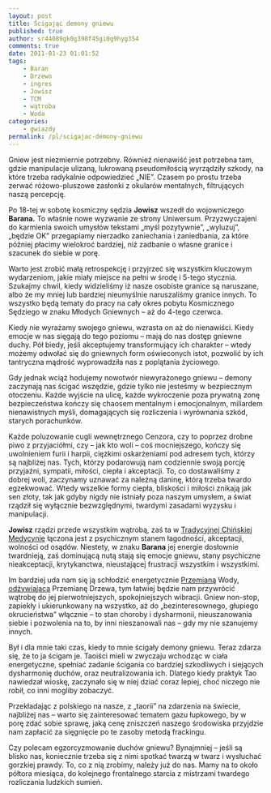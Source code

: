 ```yaml
---
layout: post
title: Ścigając demony gniewu
published: true
author: sr44089gk0g398f45gi0g9hyg354
comments: true
date: 2011-01-23 01:01:52
tags:
    - Baran
    - Drzewo
    - ingres
    - Jowisz
    - TCM
    - wątroba
    - Woda
categories:
    - gwiazdy
permalink: /pl/scigajac-demony-gniewu
---
```

Gniew jest niezmiernie potrzebny. Również nienawiść jest potrzebna tam, gdzie manipulacje ulizaną, lukrowaną pseudomiłością wyrządziły szkody, na które trzeba radykalnie odpowiedzieć &#8222;NIE&#8221;. Czasem po prostu trzeba zerwać różowo-pluszowe zasłonki z okularów mentalnych, filtrujących naszą percepcję.

Po 18-tej w sobotę kosmiczny sędzia **Jowisz** wszedł do wojowniczego **Barana.** To właśnie nowe wyzwanie ze strony Uniwersum. Przyzwyczajeni do karmienia swoich umysłów tekstami &#8222;myśl pozytywnie&#8221;, &#8222;wyluzuj&#8221;, &#8222;będzie OK&#8221; przegapiamy nierzadko zaniechania i zaniedbania, za które później płacimy wielokroć bardziej, niż zadbanie o własne granice i szacunek do siebie w porę.

Warto jest zrobić małą retrospekcję i przyjrzeć się wszystkim kluczowym wydarzeniom, jakie miały miejsce na pełni w środę i 5-tego stycznia. Szukajmy chwil, kiedy widzieliśmy iż nasze osobiste granice są naruszane, albo że my mniej lub bardziej nieumyślnie naruszaliśmy granice innych. To wszystko będą tematy do pracy na cały okres pobytu Kosmicznego Sędziego w znaku Młodych Gniewnych &#8211; aż do 4-tego czerwca.
  











  
Kiedy nie wyrażamy swojego gniewu, wzrasta on aż do nienawiści. Kiedy emocje w nas sięgają do tego poziomu &#8211; mają do nas dostęp gniewne duchy. Pół biedy, jeśli akceptujemy transformujący ich charakter &#8211; wtedy możemy odwołać się do gniewnych form oświeconych istot, pozwolić by ich tantryczna mądrość wyprowadziła nas z poplątania życiowego.

Gdy jednak wciąż hodujemy nowotwór niewyrażonego gniewu &#8211; demony zaczynają nas ścigać wszędzie, gdzie tylko nie jesteśmy w bezpiecznym otoczeniu. Każde wyjście na ulicę, każde wykroczenie poza prywatną zonę bezpieczeństwa kończy się chaosem mentalnym i emocjonalnym, miliardem nienawistnych myśli, domagających się rozliczenia i wyrównania szkód, starych porachunków.

Każde poluzowanie cugli wewnętrznego Cenzora, czy to poprzez drobne piwo z przyjaciółmi, czy &#8211; jak kto woli &#8211; coś mocniejszego, kończy się uwolnieniem furii i harpii, ciężkimi oskarżeniami pod adresem tych, którzy są najbliżej nas. Tych, którzy podarowują nam codziennie swoją porcję przyjaźni, sympatii, miłości, ciepła i akceptacji. To, co dostawaliśmy z dobrej woli, zaczynamy uznawać za należną daninę, którą trzeba twardo egzekwować. Wtedy wszelkie formy ciepła, bliskości i miłości znikają jak sen złoty, tak jak gdyby nigdy nie istniały poza naszym umysłem, a świat rządził się wyłącznie bezwzględnymi, twardymi zasadami wyzysku i manipulacji.

**Jowisz** rządzi przede wszystkim wątrobą, zaś ta w [Tradycyjnej Chińskiej Medycynie][1] łączona jest z psychicznym stanem łagodności, akceptacji, wolności od osądów. Niestety, w znaku **Barana** jej energie dosłownie twardnieją, zaś dominującą nutą stają się emocje gniewu, stany psychiczne nieakceptacji, krytykanctwa, nieustającej frustracji wszystkim i wszystkimi.

Im bardziej uda nam się ją schłodzić energetycznie [Przemianą][2] Wody, [odżywiającą][3] Przemianę Drzewa, tym łatwiej będzie nam przywrócić wątrobę do jej pierwotniejszych, spokojniejszych wibracji. Gniew non-stop, zapiekły i ukierunkowany na wszystko, aż do &#8222;bezinteresownego, głupiego okrucieństwa&#8221; włącznie &#8211; to stan choroby i dysharmonii, nieuszanowania siebie i pozwolenia na to, by inni nieszanowali nas &#8211; gdy my nie szanujemy innych.

Był i dla mnie taki czas, kiedy to mnie ścigały demony gniewu. Teraz zdarza się, że to ja ścigam je. Taoiści mieli w zwyczaju wchodząc w ciała energetyczne, spełniać zadanie ścigania co bardziej szkodliwych i siejących dysharmonię duchów, oraz neutralizowania ich. Dlatego kiedy praktyk Tao nawiedzał wioskę, zaczynało się w niej dziać coraz lepiej, choć niczego nie robił, co inni mogliby zobaczyć.

Przekładając z polskiego na nasze, z &#8222;taorii&#8221; na zdarzenia na świecie, najbliżej nas &#8211; warto się zainteresować tematem gazu łupkowego, by w porę zdać sobie sprawę, jaką cenę zniszczeń naszego środowiska przyjdzie nam zapłacić za sięgnięcie po te zasoby metodą frackingu.

Czy polecam egzorcyzmowanie duchów gniewu? Bynajmniej &#8211; jeśli są blisko nas, koniecznie trzeba się z nimi spotkać twarzą w twarz i wysłuchać gorzkiej prawdy. To, co z nią zrobimy, należy już do nas. Mamy na to około półtora miesiąca, do kolejnego frontalnego starcia z mistrzami twardego rozliczania ludzkich sumień.





 [1]: http://xorceria.com/slownik/tcm.html
 [2]: http://xorceria.com/slownik/przemiana.html
 [3]: http://xorceria.com/slownik/piec_przemian.html